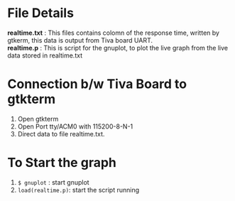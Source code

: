 # File Details
**realtime.txt**
: This files contains colomn of the response time, written by gtkerm, this data is output from Tiva board UART.<br>
**realtime.p**
: This is script for the gnuplot, to plot the live graph from the live data stored in realtime.txt
# Connection b/w Tiva Board to gtkterm
  1. Open gtkterm
  2. Open Port tty/ACM0 with 115200-8-N-1
  3. Direct data to file realtime.txt.
# To Start the graph 
  1. `$ gnuplot` : start gnuplot<br>
  2. `load(realtime.p)`: start the script running<br>
